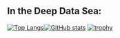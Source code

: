 ## In the Deep Data Sea:
[![Top Langs](https://github-readme-stats.vercel.app/api/top-langs/?username=plasticgaming99&theme=molokai)](https://github.com/anuraghazra/github-readme-stats)[![GitHub stats](https://github-readme-stats.vercel.app/api?username=plasticgaming99&theme=molokai)](https://github.com/anuraghazra/github-readme-stats)
[![trophy](https://github-profile-trophy.vercel.app/?username=plasticgaming99&theme=molokai&margin-w=15&row=2&column=10)](https://github.com/ryo-ma/github-profile-trophy)
